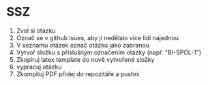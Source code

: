 # SSZ

1) Zvol si otázku
1) Označ se v github isues, aby jí nedělalo více lidí najednou
1) V seznamu otázek označ otázku jako zabranou
1) Vytvoř složku s příslušným označením otázky (např. "BI-SPOL-1")
1) Zkopíruj latex template do nově vytvořené složky
1) vypracuj otázku
1) Zkompiluj PDF přidej do repozitáře a pushni

